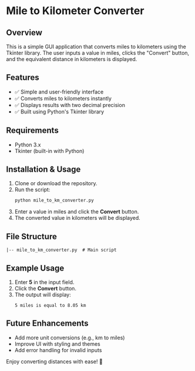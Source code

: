# Mile to Kilometer Converter

## Overview
This is a simple GUI application that converts miles to kilometers using the Tkinter library. The user inputs a value in miles, clicks the "Convert" button, and the equivalent distance in kilometers is displayed.

## Features
- ✅ Simple and user-friendly interface
- ✅ Converts miles to kilometers instantly
- ✅ Displays results with two decimal precision
- ✅ Built using Python's Tkinter library

## Requirements
- Python 3.x
- Tkinter (built-in with Python)

## Installation & Usage
1. Clone or download the repository.
2. Run the script:
   ```bash
   python mile_to_km_converter.py
   ```
3. Enter a value in miles and click the **Convert** button.
4. The converted value in kilometers will be displayed.

## File Structure
```
|-- mile_to_km_converter.py  # Main script
```

## Example Usage
1. Enter **5** in the input field.
2. Click the **Convert** button.
3. The output will display:
   ```
   5 miles is equal to 8.05 km
   ```

## Future Enhancements
- Add more unit conversions (e.g., km to miles)
- Improve UI with styling and themes
- Add error handling for invalid inputs

Enjoy converting distances with ease! 🚀
